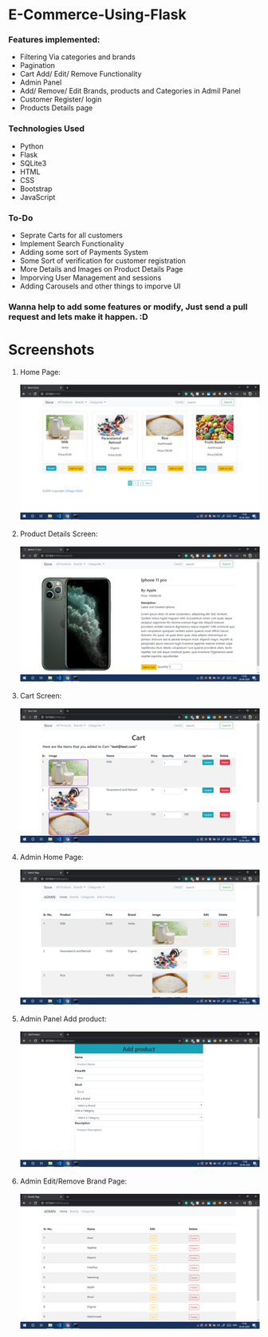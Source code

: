 # E-Commerce-Using-Flask

### Features implemented:
<ul>
  <li>Filtering Via categories and brands</li>
  <li>Pagination</li>
  <li>Cart Add/ Edit/ Remove Functionality</li>
  <li>Admin Panel</li>
  <li>Add/ Remove/ Edit Brands, products and Categories in Admil Panel</li>
  <li>Customer Register/ login</li>
  <li>Products Details page</li>
 </ul>
 
 ### Technologies Used
<ul>
  <li>Python</li>
  <li>Flask</li>
  <li>SQLite3</li>
  <li>HTML</li>
  <li>CSS</li>
  <li>Bootstrap</li>
  <li>JavaScript</li>
</ul>

 ### To-Do
 <ul>
  <li>Seprate Carts for all customers</li>
  <li>Implement Search Functionality</li>
  <li>Adding some sort of Payments System</li>
  <li>Some Sort of verification for customer registration</li>
  <li>More Details and Images on Product Details Page</li>
  <li>Imporving User Management and sessions</li>
  <li>Adding Carousels and other things to imporve UI</li>
 </ul>
 
 ### Wanna help to add some features or modify, Just send a pull request and lets make it happen. :D 
 # Screenshots
<ol>
  <li>Home Page: </li><br>
  <img src="https://github.com/ChiragSaini/E-Commerce-Using-Flask/blob/master/Screenshots/homescreen.PNG"><br><br>
  <li>Product Details Screen:</li><br>
  <img src="https://github.com/ChiragSaini/E-Commerce-Using-Flask/blob/master/Screenshots/product_details_screen.PNG"><br><br>
  <li>Cart Screen: </li><br>
  <img src="https://github.com/ChiragSaini/E-Commerce-Using-Flask/blob/master/Screenshots/cart_screen.PNG"><br><br>
  <li>Admin Home Page: </li><br>
  <img src="https://github.com/ChiragSaini/E-Commerce-Using-Flask/blob/master/Screenshots/admin_home_screen.PNG"><br><br>
  <li>Admin Panel Add product: </li><br>
  <img src="https://github.com/ChiragSaini/E-Commerce-Using-Flask/blob/master/Screenshots/admin_add_product.PNG"><br><br>
  <li>Admin Edit/Remove Brand Page: </li><br>
  <img src="https://github.com/ChiragSaini/E-Commerce-Using-Flask/blob/master/Screenshots/admin_brands_page.PNG"><br><br>
</ol>
 
 

